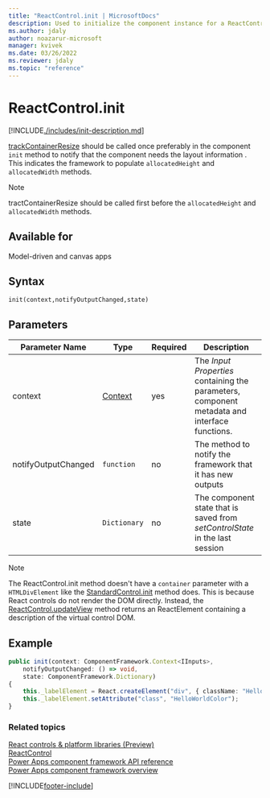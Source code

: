 ```yaml
---
title: "ReactControl.init | MicrosoftDocs"
description: Used to initialize the component instance for a ReactControl. Components can kick off remote server calls and other initialization actions.
ms.author: jdaly
author: noazarur-microsoft
manager: kvivek
ms.date: 03/26/2022
ms.reviewer: jdaly
ms.topic: "reference"
---
```

# ReactControl.init

[!INCLUDE[./includes/init-description.md](./includes/init-description.md)]

[trackContainerResize](../mode/trackcontainerresize.md) should be called once preferably in the component `init` method to notify that the component needs the layout information . This indicates the framework to populate `allocatedHeight` and `allocatedWidth` methods.

> [!NOTE]
> tractContainerResize should be called first before the `allocatedHeight` and `allocatedWidth` methods.

## Available for 

Model-driven and canvas apps

## Syntax

`init(context,notifyOutputChanged,state)`

## Parameters

| Parameter Name|Type|Required|Description|
| ------------- |----|--------|-----------|
|context|[Context](../context.md)|yes|The *Input Properties* containing the parameters, component metadata and interface functions.|
|notifyOutputChanged|`function`|no|The method to notify the framework that it has new outputs|
|state|`Dictionary`|no|The component state that is saved from *setControlState* in the last session|

> [!NOTE]
> The ReactControl.init method doesn't have a `container` parameter with a `HTMLDivElement` like the [StandardControl.init](../control/init.md) method does. This is because React controls do not render the DOM directly. Instead, the [ReactControl.updateView](updateview.md) method returns an ReactElement containing a description of the virtual control DOM.

## Example

```TypeScript
public init(context: ComponentFramework.Context<IInputs>, 
    notifyOutputChanged: () => void, 
    state: ComponentFramework.Dictionary)
{
    this._labelElement = React.createElement("div", { className: "HelloWorldColor" });
    this._labelElement.setAttribute("class", "HelloWorldColor");
}
```

### Related topics

[React controls & platform libraries (Preview) ](../../react-controls-platform-libraries.md)<br />
[ReactControl](../react-control.md)<br/>
[Power Apps component framework API reference](../../reference/index.md)<br/>
[Power Apps component framework overview](../../overview.md)


[!INCLUDE[footer-include](../../../../includes/footer-banner.md)]

